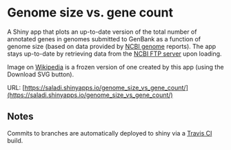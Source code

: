 # Genome size vs. gene count

A Shiny app that plots an up-to-date version of the total number of annotated genes
in genomes submitted to GenBank as a function of genome size (based on data provided by
[NCBI genome](https://www.ncbi.nlm.nih.gov/genome) reports). The app stays up-to-date by
retrieving data from the [NCBI FTP server](https://ftp.ncbi.nlm.nih.gov/genomes/GENOME_REPORTS)
 upon loading.

Image on [Wikipedia](https://en.wikipedia.org/wiki/Genome_size#/media/File:Genome_size_vs_number_of_genes.svg)
is a frozen version of one created by this app (using the Download SVG button).

URL: [https://saladi.shinyapps.io/genome_size_vs_gene_count/](https://saladi.shinyapps.io/genome_size_vs_gene_count/)

## Notes

Commits to branches are automatically deployed to shiny via a
[Travis CI](https://travis-ci.org/smsaladi/genome_size_vs_gene_count) build.

